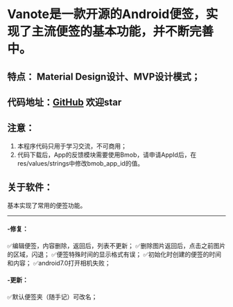 # Vanote是一款开源的Android便签，实现了主流便签的基本功能，并不断完善中。
## 特点： Material Design设计、MVP设计模式；

## 代码地址：[GitHub](https://github.com/survivingME/Vanote) 欢迎star

## 注意：
1. 本程序代码只用于学习交流，不可商用；
2. 代码下载后，App的反馈模块需要使用Bmob，请申请AppId后，在res/values/strings中修改bmob_app_id的值。

## 关于软件：

基本实现了常用的便签功能。

---

#### -修复：
✅编辑便签，内容删除，返回后，列表不更新；
✅删除图片返回后，点击之前图片的区域，闪退；
✅便签特殊时间的显示格式有误；
✅初始化时创建的便签的时间和内容；
✅android7.0打开相机失败；

#### -更新：
✅默认便签夹（随手记）可改名；
